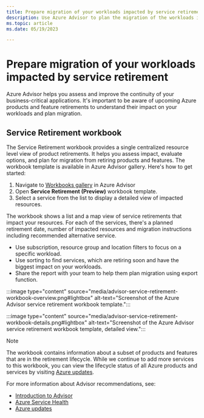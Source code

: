 ```yaml
---
title: Prepare migration of your workloads impacted by service retirements.
description: Use Azure Advisor to plan the migration of the workloads impacted by service retirements.
ms.topic: article
ms.date: 05/19/2023

---
```


# Prepare migration of your workloads impacted by service retirement

Azure Advisor helps you assess and improve the continuity of your business-critical applications. It's important to be aware of upcoming Azure products and feature retirements to understand their impact on your workloads and plan migration.

## Service Retirement workbook

The Service Retirement workbook provides a single centralized resource level view of product retirements. It helps you assess impact, evaluate options, and plan for migration from retiring products and features. The workbook template is available in Azure Advisor gallery.
Here's how to get started:

1.	Navigate to [Workbooks gallery](https://aka.ms/advisorworkbooks) in Azure Advisor 
1.	Open **Service Retirement (Preview)** workbook template.
1.	Select a service from the list to display a detailed view of impacted resources.

The workbook shows a list and a map view of service retirements that impact your resources. For each of the services, there's a planned retirement date, number of impacted resources and migration instructions including recommended alternative service.

*	Use subscription, resource group and location filters to focus on a specific workload.
*	Use sorting to find services, which are retiring soon and have the biggest impact on your workloads. 
*	Share the report with your team to help them plan migration using export function.

:::image type="content" source="media/advisor-service-retirement-workbook-overview.png#lightbox" alt-text="Screenshot of the Azure Advisor service retirement workbook template.":::

:::image type="content" source="media/advisor-service-retirement-workbook-details.png#lightbox" alt-text="Screenshot of the Azure Advisor service retirement workbook template, detailed view.":::

> [!NOTE]
> The workbook contains information about a subset of products and features that are in the retirement lifecycle. While we continue to add more services to this workbook, you can view the lifecycle status of all Azure products and services by visiting [Azure updates](https://azure.microsoft.com/updates/?updateType=retirements).
 
For more information about Advisor recommendations, see:
* [Introduction to Advisor](advisor-overview.md)
* [Azure Service Health](../service-health/overview.md)
* [Azure updates](https://azure.microsoft.com/updates/?updateType=retirements)
